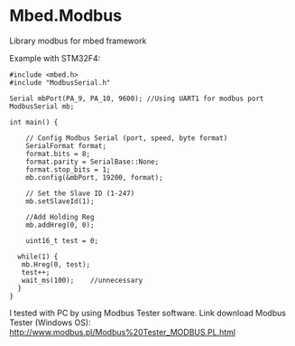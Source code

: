 # Mbed.Modbus
Library modbus for mbed framework

Example with STM32F4:

```
#include <mbed.h>
#include "ModbusSerial.h"

Serial mbPort(PA_9, PA_10, 9600); //Using UART1 for modbus port
ModbusSerial mb;

int main() {

    // Config Modbus Serial (port, speed, byte format) 
    SerialFormat format;
    format.bits = 8;
    format.parity = SerialBase::None;
    format.stop_bits = 1;
    mb.config(&mbPort, 19200, format);
    
    // Set the Slave ID (1-247)
    mb.setSlaveId(1);
    
    //Add Holding Reg
    mb.addHreg(0, 0);
    
    uint16_t test = 0;

  while(1) {
   mb.Hreg(0, test);
   test++;
   wait_ms(100);    //unnecessary
  }
}

```

I tested with PC by using Modbus Tester software.
Link download Modbus Tester (Windows OS): 
http://www.modbus.pl/Modbus%20Tester_MODBUS.PL.html

